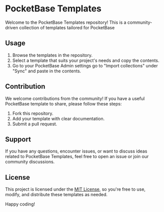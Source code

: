 # PocketBase Templates

Welcome to the PocketBase Templates repository! This is a community-driven collection of templates tailored for PocketBase

## Usage

1. Browse the templates in the repository.
2. Select a template that suits your project's needs and copy the contents.
3. Go to your PocketBase Admin settings go to "Import collections" under "Sync" and paste in the contents.

## Contribution

We welcome contributions from the community! If you have a useful PocketBase template to share, please follow these steps:

1. Fork this repository.
2. Add your template with clear documentation.
3. Submit a pull request.

## Support

If you have any questions, encounter issues, or want to discuss ideas related to PocketBase Templates, feel free to open an issue or join our community discussions.

## License

This project is licensed under the [MIT License](LICENSE), so you're free to use, modify, and distribute these templates as needed.

Happy coding!
